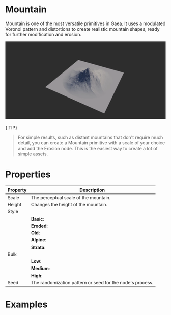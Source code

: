 # Mountain



Mountain is one of the most versatile primitives in Gaea. It uses a modulated Voronoi pattern and distortions to create realistic mountain shapes, ready for further modification and erosion.

![](/images/ref/Mountain/Mountain.webp)

{.TIP}
> For simple results, such as distant mountains that don't require much detail, you can create a Mountain primitive with a scale of your choice and add the Erosion node. This is the easiest way to create a lot of simple assets.



# Properties


| Property | Description| 
| -------- | -----------|
| Scale | The perceptual scale of the mountain. |
| Height | Changes the height of the mountain. |
| Style |  |
| | **Basic**: <desc> |
| | **Eroded**: <desc> |
| | **Old**: <desc> |
| | **Alpine**: <desc> |
| | **Strata**: <desc> |
| Bulk |  |
| | **Low**: <desc> |
| | **Medium**: <desc> |
| | **High**: <desc> |
| Seed | The randomization pattern or seed for the node's process. |




# Examples
